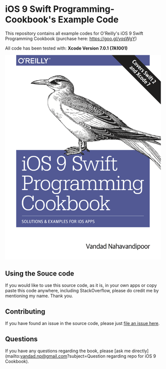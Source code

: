 # iOS 9 Swift Programming-Cookbook's Example Code
This repository contains all example codes for O'Reilly's iOS 9 Swift Programming Cookbook (purchase here: https://goo.gl/yqsWgY)

All code has been tested with: __Xcode Version 7.0.1 (7A1001)__

![iOS 9 Swift Programming Cookbook's Logo Image](iOS_9_swift_prog_ckbk_comp.png)

## Using the Souce code
If you would like to use this source code, as it is, in your own apps or copy paste this code anywhere, including StackOverflow, please do credit me by mentioning my name. Thank you.

## Contributing
If you have found an issue in the source code, please just [file an issue here](https://github.com/vandadnp/iOS-9-Swift-Programming-Cookbook/issues).

## Questions
If you have any questions regarding the book, please [ask me directly](mailto:vandad.np@gmail.com?subject=Question regarding repo for iOS 9 Cookbook).
